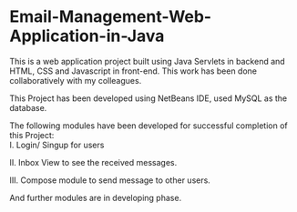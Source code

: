 # Email-Management-Web-Application-in-Java

This is a web application project built using Java Servlets in backend and HTML, CSS and Javascript in front-end. This work has been done collaboratively with my colleagues.
<br/>

This Project has been developed using NetBeans IDE, used MySQL as the database. 
<br/>

The following modules have been developed for successful completion of this Project:
<br/>
I. Login/ Singup for users
<br/>

II. Inbox View to see the received messages.
<br/>

III. Compose module to send message to other users.
<br/>

And further modules are in developing phase.

